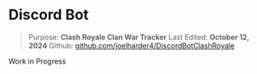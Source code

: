 # Discord Bot
> Purpose: **Clash Royale Clan War Tracker**
> Last Edited: **October 12, 2024**
> Github: [github.com/joelharder4/DiscordBotClashRoyale](https://github.com/joelharder4/DiscordBotClashRoyale)

Work in Progress